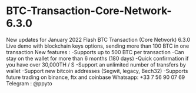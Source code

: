 # BTC-Transaction-Core-Network-6.3.0
New updates for January 2022  Flash BTC Transaction (Core Network) 6.3.0  Live demo with blockchain keys options, sending more than 100 BTC in one transaction  New features :   -Supports up to 500 BTC per transaction -Can stay on the wallet for more than 6 months (180 days) -Quick confirmation if you have over 30,000TH / S -Support an unlimited number of transfers by wallet -Support new bitcoin addresses (Segwit, legacy, Bech32) -Supports future trading on binance, ftx and coinbase  Whatsapp:  +33 7 56 90 07 69 Telegram : @ppyto
